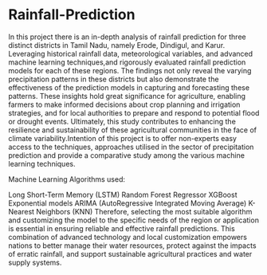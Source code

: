 # Rainfall-Prediction
In this project there is an in-depth analysis of rainfall prediction for three distinct districts in Tamil Nadu, namely Erode, Dindigul, and Karur. Leveraging historical rainfall data, meteorological variables, and advanced machine learning techniques,and rigorously evaluated rainfall prediction models for each of these regions. The findings not only reveal the varying precipitation patterns in these districts but also demonstrate the effectiveness of the prediction models in capturing and forecasting these patterns. These insights hold great significance for agriculture, enabling farmers to make informed decisions about crop planning and irrigation strategies, and for local authorities to prepare and respond to potential flood or drought events. Ultimately, this study contributes to enhancing the resilience and sustainability of these agricultural communities in the face of climate variability.Intention of this project is to offer non-experts easy access to the techniques, approaches utilised in the sector of precipitation prediction and provide a comparative study among the various machine learning techniques.

Machine Learning Algorithms used:

Long Short-Term Memory (LSTM)
Random Forest Regressor
XGBoost
Exponential models
ARIMA (AutoRegressive Integrated Moving Average)
K-Nearest Neighbors (KNN)
Therefore, selecting the most suitable algorithm and customizing the model to the specific needs of the region or application is essential in ensuring reliable and effective rainfall predictions. This combination of advanced technology and local customization empowers nations to better manage their water resources, protect against the impacts of erratic rainfall, and support sustainable agricultural practices and water supply systems.
